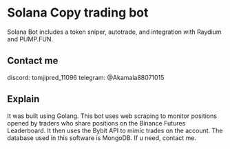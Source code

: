 # Solana Copy trading bot 

Solana Bot includes a token sniper, autotrade, and integration with Raydium and PUMP.FUN.

## Contact me

discord:  tomjipred_11096
telegram: @Akamala88071015

## Explain
It was built using Golang. This bot uses web scraping to monitor positions opened by traders who share positions on the Binance Futures Leaderboard. It then uses the Bybit API to mimic trades on the account. The database used in this software is MongoDB.
If u need, contact me.
